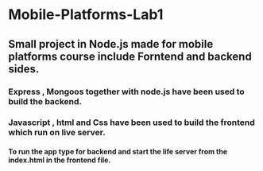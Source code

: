 # Mobile-Platforms-Lab1

## Small project in Node.js made for mobile platforms course include Forntend and backend sides.

### Express , Mongoos together with node.js have been used to build the backend.

### Javascript , html and Css have been used to build the frontend which run on live server.

#### To run the app type <Npm Start> for backend and start the life server from the index.html in the frontend file.
